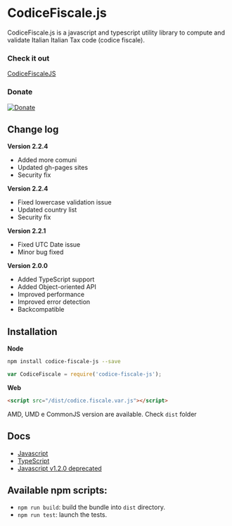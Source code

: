 # CodiceFiscale.js
CodiceFiscale.js is a javascript and typescript utility library to compute and validate Italian  Italian Tax code (codice fiscale).

### Check it out
[CodiceFiscaleJS](https://lucavandro.github.io/CodiceFiscaleJS/)

### Donate 
[![Donate](https://img.shields.io/badge/Donate-PayPal-green.svg)](https://www.paypal.com/cgi-bin/webscr?cmd=_s-xclick&hosted_button_id=W2M92TNMXR3CC&source=url)

## Change log
**Version 2.2.4**
- Added more comuni
- Updated gh-pages sites
- Security fix

**Version 2.2.4**
- Fixed lowercase validation issue
- Updated country list
- Security fix


**Version 2.2.1**
- Fixed UTC Date issue
- Minor bug fixed

**Version 2.0.0**
- Added TypeScript support
- Added Object-oriented API
- Improved performance
- Improved error detection
- Backcompatible

## Installation
**Node**
```sh
npm install codice-fiscale-js --save
```
```js
var CodiceFiscale = require('codice-fiscale-js');

```
**Web**
```html
<script src="/dist/codice.fiscale.var.js"></script>
```
AMD, UMD e CommonJS version are available. Check `dist` folder

## Docs
- [Javascript](https://github.com/lucavandro/CodiceFiscaleJS/tree/master/docs/js-oop.md)
- [TypeScript](https://github.com/lucavandro/CodiceFiscaleJS/tree/master/docs/typescript.md)
- [Javascript v1.2.0 deprecated](https://github.com/lucavandro/CodiceFiscaleJS/tree/master/docs/js-static.md)
## Available npm scripts:
- `npm run build`: build the bundle into `dist` directory.
- `npm run test`: launch the tests.